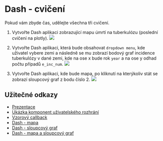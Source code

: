 # Dash - cvičení

Pokud vám zbyde čas, udělejte všechna tři cvičení. 

1. Vytvořte Dash aplikaci zobrazující mapu úmrtí na tuberkulózu (poslední cvičení na plotly).
![](https://github.com/sedlakovi/interactive-dashboards/blob/master/app1.png)

2. Vytvořte Dash aplikaci, která bude obsahovat `dropdown menu`, kde uživatel vybere zemi a následně se mu zobrazí 
bodový graf incidence tuberkulózy v dané zemi, kde na ose x bude rok `year` a na ose y odhad počtu případů `e_inc_num`.
![](https://github.com/sedlakovi/interactive-dashboards/blob/master/app2.png)

3. Vytvořte Dash aplikaci, kde bude mapa, po kliknutí na kterýkoliv stát se zobrazí sloupcový graf z bodu číslo 2.
![](https://github.com/sedlakovi/interactive-dashboards/blob/master/app3.png)

## Užitečné odkazy

- [Prezentace](https://docs.google.com/presentation/d/1o8NWfC4TjvxJ3u8SIzr5BldppWFBQGM7yWvYEuBgdEY/edit?usp=sharing)
- [Ukázka komponent uživatelského rozhrání](https://github.com/sedlakovi/interactive-dashboards/blob/master/dash_components_examples.py)
- [Vzorový callback](https://github.com/sedlakovi/interactive-dashboards/blob/master/callback_example.py)
- [Dash - mapa](https://github.com/sedlakovi/interactive-dashboards/blob/master/dash_map.py)
- [Dash - sloupcový graf](https://github.com/sedlakovi/interactive-dashboards/blob/master/dash_barplot.py)
- [Dash - mapa a sloupcový graf](https://github.com/sedlakovi/interactive-dashboards/blob/master/dash_map_final.py)

